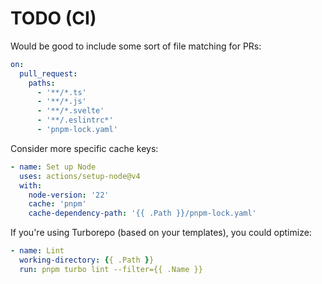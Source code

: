 # TODO (CI)

Would be good to include some sort of file matching for PRs:

```yaml
on:
  pull_request:
    paths:
      - '**/*.ts'
      - '**/*.js'
      - '**/*.svelte'
      - '**/.eslintrc*'
      - 'pnpm-lock.yaml'
```

Consider more specific cache keys:

```yaml
- name: Set up Node
  uses: actions/setup-node@v4
  with:
    node-version: '22'
    cache: 'pnpm'
    cache-dependency-path: '{{ .Path }}/pnpm-lock.yaml'
```


If you're using Turborepo (based on your templates), you could optimize:

```yaml
- name: Lint
  working-directory: {{ .Path }}
  run: pnpm turbo lint --filter={{ .Name }}
```
